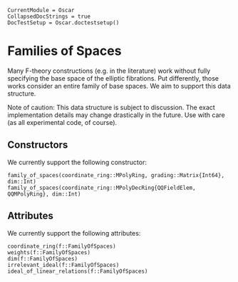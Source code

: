```@meta
CurrentModule = Oscar
CollapsedDocStrings = true
DocTestSetup = Oscar.doctestsetup()
```

# Families of Spaces

Many F-theory constructions (e.g. in the literature) work without fully specifying
the base space of the elliptic fibrations. Put differently, those works consider
an entire family of base spaces. We aim to support this data structure.

Note of caution: This data structure is subject to discussion. The exact implementation
details may change drastically in the future. Use with care (as all experimental
code, of course).


## Constructors

We currently support the following constructor:
```@docs
family_of_spaces(coordinate_ring::MPolyRing, grading::Matrix{Int64}, dim::Int)
family_of_spaces(coordinate_ring::MPolyDecRing{QQFieldElem, QQMPolyRing}, dim::Int) 
```

## Attributes

We currently support the following attributes:
```@docs
coordinate_ring(f::FamilyOfSpaces)
weights(f::FamilyOfSpaces)
dim(f::FamilyOfSpaces)
irrelevant_ideal(f::FamilyOfSpaces)
ideal_of_linear_relations(f::FamilyOfSpaces)
```

